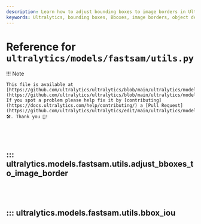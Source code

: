 ```yaml
---
description: Learn how to adjust bounding boxes to image borders in Ultralytics models using the bbox_iou utility. Enhance your object detection performance.
keywords: Ultralytics, bounding boxes, Bboxes, image borders, object detection, bbox_iou, model utilities
---
```


# Reference for `ultralytics/models/fastsam/utils.py`

!!! Note

    This file is available at [https://github.com/ultralytics/ultralytics/blob/main/ultralytics/models/fastsam/utils.py](https://github.com/ultralytics/ultralytics/blob/main/ultralytics/models/fastsam/utils.py). If you spot a problem please help fix it by [contributing](https://docs.ultralytics.com/help/contributing/) a [Pull Request](https://github.com/ultralytics/ultralytics/edit/main/ultralytics/models/fastsam/utils.py) 🛠️. Thank you 🙏!

<br><br>

## ::: ultralytics.models.fastsam.utils.adjust_bboxes_to_image_border

<br><br>

## ::: ultralytics.models.fastsam.utils.bbox_iou

<br><br>
